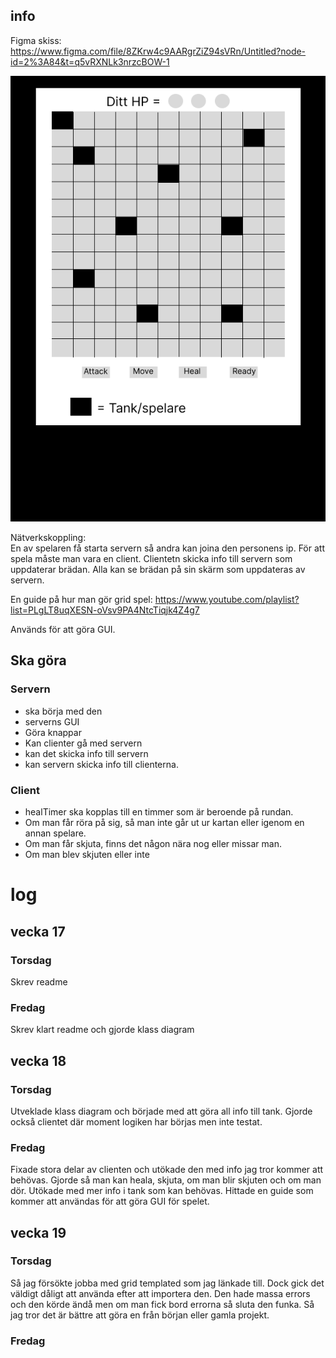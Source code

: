 
## info
Figma skiss: https://www.figma.com/file/8ZKrw4c9AARgrZiZ94sVRn/Untitled?node-id=2%3A84&t=q5vRXNLk3nrzcBOW-1

![Alt text](gui_design.png)

Nätverkskoppling:  
En av spelaren få starta servern så andra kan joina den personens ip.
För att spela måste man vara en client.
Clientetn skicka info till servern som uppdaterar brädan.
Alla kan se brädan på sin skärm som uppdateras av servern.

En guide på hur man gör grid spel:
https://www.youtube.com/playlist?list=PLgLT8uqXESN-oVsv9PA4NtcTiqjk4Z4g7

Används för att göra GUI.

## Ska göra
### Servern 
- ska börja med den
- serverns GUI
- Göra knappar 
- Kan clienter gå med servern 
- kan det skicka info till servern
- kan servern skicka info till clienterna. 

### Client
- healTimer ska kopplas till en timmer som är beroende på rundan.
- Om man får röra på sig, så man inte går ut ur kartan eller igenom en annan spelare.
- Om man får skjuta, finns det någon nära nog eller missar man.
- Om man blev skjuten eller inte 

# log
## vecka 17
### Torsdag
Skrev readme 

### Fredag
Skrev klart readme och gjorde klass diagram 

## vecka 18
### Torsdag
Utveklade klass diagram och började med att göra all info till tank.
Gjorde också clientet där moment logiken har börjas men inte testat.

### Fredag
Fixade stora delar av clienten och utökade den med info jag tror kommer att behövas.
Gjorde så man kan heala, skjuta, om man blir skjuten och om man dör. 
Utökade med mer info i tank som kan behövas. 
Hittade en guide som kommer att användas för att göra GUI för spelet. 

## vecka 19
### Torsdag
Så jag försökte jobba med grid templated som jag länkade till.
Dock gick det väldigt dåligt att använda efter att importera den.
Den hade massa errors och den körde ändå men om man fick bord errorna så sluta den funka.
Så jag tror det är bättre att göra en från början eller gamla projekt.
### Fredag
